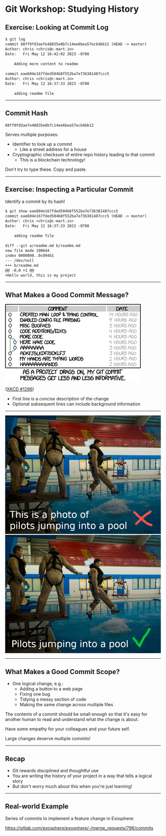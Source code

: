 # Git Workshop: Studying History

## Exercise: Looking at Commit Log

```shell
$ git log
commit 88ff0fd3aefe48835e8b7c14ee6bea57ecb4bb12 (HEAD -> master)
Author: chris <chris@c-mart.in>
Date:   Fri May 12 16:42:02 2023 -0700

    Adding more content to readme

commit eae604e167fded504b8f552ba7e736381487ccc5
Author: chris <chris@c-mart.in>
Date:   Fri May 12 16:37:33 2023 -0700

    adding readme file
```

<!--
What is that long string of hexadecimal characters after the word "commit"?
It's a commit hash. It serves multiple purposes.

"HEAD" means the most recent commit.

"master" is a branch, you might see "main" or "trunk", means the same thing. Branches are a way to track different versions of history.
-->

---

## Commit Hash

```
88ff0fd3aefe48835e8b7c14ee6bea57ecb4bb12
```

Serves multiple purposes:

- Identifier to look up a commit
  - Like a street address for a house
- Cryptographic checksum of entire repo history leading to that commit
  - This is a blockchain technology!

Don't try to type these. Copy and paste.

<!--
Using a hash to look up the contents that create it is called _content addressing_, or content-addressable storage
-->

---

## Exercise: Inspecting a Particular Commit

Identify a commit by its hash!

```shell
$ git show eae604e167fded504b8f552ba7e736381487ccc5
commit eae604e167fded504b8f552ba7e736381487ccc5 (HEAD -> master)
Author: chris <chris@c-mart.in>
Date:   Fri May 12 16:37:33 2023 -0700

    adding readme file

diff --git a/readme.md b/readme.md
new file mode 100644
index 0000000..0c094b1
--- /dev/null
+++ b/readme.md
@@ -0,0 +1 @@
+Hello world, this is my project
```

<!--
Don't bother trying to type a commit hash, just copy and paste it.

Another purpose of commit hash: cryptographic verification of entire history of repository up to that commit. Similar to a blockchain in this way!
-->

---

## What Makes a Good Commit Message?

![XKCD #1296](media/xkcd-1296.png)

([XKCD #1296](https://xkcd.com/1296/))

<!--

-->


- First line is a _concise_ description of the change
- Optional subsequent lines can include background information

<!--
First line doesn't need to be a complete sentence.

A commit message can be multiple lines of text.
-->
 
---

![](media/silly-caption.jpg)
![](media/terse-caption.jpg)


---

## What Makes a Good Commit Scope?

- One logical change, e.g.:
  - Adding a button to a web page
  - Fixing one bug
  - Tidying a messy section of code
  - Making the same change across multiple files

The contents of a commit should be small enough so that it's easy for another human to read and understand what the change is about.

Have some empathy for your colleagues and your future self.

Large changes deserve multiple commits!

<!--
This is _not_ the same habit as "I've made a lot of changes, time to save my file".

It's more like, "I've made a lot of changes and saved my file. Let's structure these as a series of commits that make sense."
-->

---

## Recap

- Git rewards disciplined and thoughtful use
- You are writing the history of your project in a way that tells a logical story
- But don't worry much about this when you're just learning!

---

## Real-world Example

Series of commits to implement a feature change in Exosphere:

<https://gitlab.com/exosphere/exosphere/-/merge_requests/796/commits>
